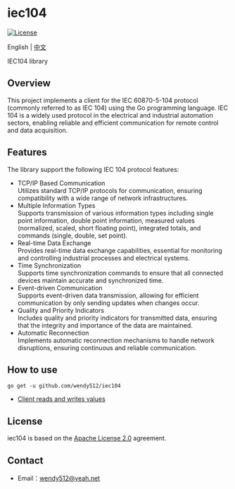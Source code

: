 # iec104

[![License](https://img.shields.io/badge/license-Apache--2.0-green.svg)](https://www.apache.org/licenses/LICENSE-2.0.html)

English | [中文](README_zh_CN.md)

IEC104 library

## Overview
This project implements a client for the IEC 60870-5-104 protocol (commonly referred to as IEC 104) using the Go programming language. 
IEC 104 is a widely used protocol in the electrical and industrial automation sectors, enabling reliable and efficient communication for remote control and data acquisition.

## Features

The library support the following IEC 104 protocol features:

* TCP/IP Based Communication
  </br>Utilizes standard TCP/IP protocols for communication, ensuring compatibility with a wide range of network infrastructures.
* Multiple Information Types
  </br>Supports transmission of various information types including single point information, double point information, measured values (normalized, scaled, short floating point), integrated totals, and commands (single, double, set point).
* Real-time Data Exchange
  </br>Provides real-time data exchange capabilities, essential for monitoring and controlling industrial processes and electrical systems.
* Time Synchronization
  </br>Supports time synchronization commands to ensure that all connected devices maintain accurate and synchronized time.
* Event-driven Communication
  </br>Supports event-driven data transmission, allowing for efficient communication by only sending updates when changes occur.
* Quality and Priority Indicators
  </br>Includes quality and priority indicators for transmitted data, ensuring that the integrity and importance of the data are maintained.
* Automatic Reconnection
  </br>Implements automatic reconnection mechanisms to handle network disruptions, ensuring continuous and reliable communication.

## How to use
```shell  
go get -u github.com/wendy512/iec104
```

- [Client reads and writes values](tests/client_test.go)

## License
iec104 is based on the [Apache License 2.0](./LICENSE) agreement.
## Contact

- Email：<wendy512@yeah.net>
